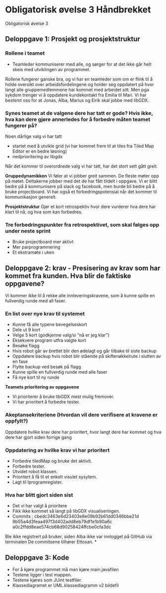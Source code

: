 # Obligatorisk øvelse 3 Håndbrekket

Obligatorisk øvelse 3
## Deloppgave 1: Prosjekt og prosjektstruktur
### Rollene i teamet
 * Teamleder kommuniserer med alle, og sørger for at det ikke går helt skeis med utviklingen av programmet.

Rollene fungerer ganske bra, og vi har en teamleder som om er flink til å holde oversikt over arbeidsfordelingene og holder seg oppdatert på hvor langt alle gruppemedlemmene har kommet med arbeidet sitt. Men pga sykdom trenger vi å oppdatere kundekontakt fra Emilia til Mari.
Vi har bestemt oss for at Jonas, Alba, Marius og Eirik skal jobbe med libGDX. 

### Synes teamet at de valgene dere har tatt er gode? Hvis ikke, hva kan dere gjøre annerledes for å forbedre måten teamet fungerer på?
Noen dårlige valg vi har tatt
 * startet med å utvikle grid (vi har kommet frem til at tiles fra Tiled Map Editor er en bedre løsning)
 * nedprioritering av libgdx

Når det kommer til overordnede valg vi har tatt, har det stort sett gått greit.


**Gruppedynamikken** Vi føler at vi jobber greit sammen. De fleste møter opp på møtet. Deltakerne jobber med det de har
fått tildelt i oppgave. Vi er blitt bedre på å kommunisere på slack og facebook, men burde bli bedre på å bruke
projectboard. Vi har også et forbedringspotensial når det kommer til kommunikasjon generelt.


**Prosjektstruktur** Gjør et kort retrospektiv hvor dere vurderer hva dere har klart til nå, og hva som kan forbedres.


### Tre forbedringspunkter fra retrospektivet, som skal følges opp under neste sprint
 * Bruke projectboard mer aktivt
 * Mer parprogrammering
 * Et ekstramøte i uken

## Deloppgave 2: krav - Presisering av krav som har kommet fra kunden. Hva blir de faktiske oppgavene?
Vi kommer ikke til å rekke alle innleveringskravene, som å kunne spille en fullverdig runde med all faser.

### En list over nye krav til systemet
 * Kunne få alle typene bevegelseskort
 * Dele ut 9 kort
 * Velge 5 kort (godkjenne valg/si “nå er jeg klar”)
 * Eksekvere program utfra valgte kort
 * Besøke flagg
 * Hvis robot går av brettet blir den ødelagt og går tilbake til siste backup
 * Oppdatere backup hvis robot blir stående på skiftenøkkelrute i slutten av en fase
 * Flytte backup ved besøk på flagg
 * Kunne spille en fullverdig runde med alle faser
 * Få nye kort til ny runde

**Teamets prioritering av oppgavene** 
- Vi prioriterer å bruke libGDX mest mulig fremover.
- Vi har prioritert å forbedre tester.

### Akeptansekriteriene (Hvordan vil dere verifisere at kravene er oppfylt?)
Oppdatere hvilke krav dere har prioritert, hvor langt dere har kommet og hva dere har gjort siden forrige gang

### Oppdatering av hvilke krav vi har prioritert
 * Forbedre tiledMap og bruke det aktivit.
 * Forbedre tester.
 * Utvidet robot klassen.
 * Prioritert å få til et enkelt visulet sysytem.
 * Lagt til Iprogramregister.

### Hva har blitt gjort siden sist

* Det vi har valgt å prioritere
* Fikk ikke kommet så langt på libGDX visualiseringen. 
 * Commits ; cbedc3463e6d23403e8e09b92b61dd0346bbe21d
9b55a4d3feaa497f3d402add8eb79df1e1b90a6c
a0c2ffdd8eae574cb68d90258424ffcbe0cfa3dc

Ble ikke registrert på bruker, siden Alba ikke var innlogget på GitHub via terminalen
De commitsene tilhører Ettosan.
 *

## Deloppgave 3: Kode

* For å kjøre programmet må man kjøre main.javafilen
* Testene ligger i test mappen.
* Testene kjøres som JUint testfiler.
* Klassediagramet er UML.klassediagramm v2 bildefil
